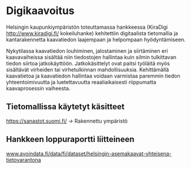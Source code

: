 # Digikaavoitus

Helsingin kaupunkiympäristön toteuttamassa hankkeessa (KiraDigi http://www.kiradigi.fi/ kokeiluhanke) kehitettiin digitaalista tietomallia ja kantarakennetta kaavatiedon laajempaan ja helpompaan hyödyntämiseen.  

Nykytilassa kaavatiedon louhiminen, jalostaminen ja siirtäminen eri kaavavaiheissa sisältää niin tiedostojen hallintaa kuin silmin tulkittavan tiedon siirtoa jatkokäyttöön. Jatkokäsittelyt ovat paitsi työläitä myös sisältävät virheiden tai virhetulkinnan mahdollisuuksia. Kehittämällä kaavatietoa ja kaavatiedon hallintaa voidaan varmistaa paremmin tiedon yhteentoimivuutta ja luetettavuutta reaaliaikaisesti riippumatta kaavaprosessin vaiheesta.


## Tietomallissa käytetyt käsitteet 
https://sanastot.suomi.fi/ -> Rakennettu ympäristö

## Hankkeen loppuraportti liitteineen
www.avoindata.fi/data/fi/dataset/helsingin-asemakaavat-yhteisena-tietovarantona

